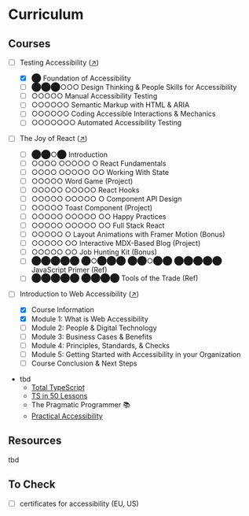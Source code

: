 # Curriculum

## Courses

- [ ] Testing Accessibility ([↗](https://testingaccessibility.com/learn))

  - [x] ⬤ Foundation of Accessibility
  - [ ] ⬤⬤⬤○○○ Design Thinking & People Skills for Accessibility
  - [ ] ○○○○○ Manual Accessibility Testing
  - [ ] ○○○○○○ Semantic Markup with HTML & ARIA
  - [ ] ○○○○○○ Coding Accessible Interactions & Mechanics
  - [ ] ○○○○○○○ Automated Accessibility Testing

- [ ] The Joy of React ([↗](https://courses.joshwcomeau.com/joy-of-react))

  - [ ] ⬤⬤○⬤ Introduction
  - [ ] ○○○○ ○○○○○ ○ React Fundamentals
  - [ ] ○○○○ ○○○○○ ○○ Working With State
  - [ ] ○○○○○ Word Game (Project)
  - [ ] ○○○○○ ○○○○○ React Hooks
  - [ ] ○○○○○ ○○○○○ ○ Component API Design
  - [ ] ○○○○○ Toast Component (Project)
  - [ ] ○○○○○ ○○○○○ ○○ Happy Practices
  - [ ] ○○○○○ ○○○○○ ○○ Full Stack React
  - [ ] ○○○○○ ○ Layout Animations with Framer Motion (Bonus)
  - [ ] ○○○○○ ○○ Interactive MDX-Based Blog (Project)
  - [ ] ○○○○○ ○○ Job Hunting Kit (Bonus)
  - [ ] ⬤⬤⬤⬤⬤ ⬤○⬤⬤⬤ ⬤⬤○⬤⬤ ⬤⬤⬤⬤⬤ JavaScript Primer (Ref)
  - [ ] ⬤⬤⬤⬤⬤ ⬤⬤⬤⬤ Tools of the Trade (Ref)

- [ ] Introduction to Web Accessibility ([↗](https://learning.edx.org/course/course-v1:W3Cx+WAI0.1x+3T2019/home))

  - [x] Course Information
  - [x] Module 1: What is Web Accessibility
  - [ ] Module 2: People & Digital Technology
  - [ ] Module 3: Business Cases & Benefits
  - [ ] Module 4: Principles, Standards, & Checks
  - [ ] Module 5: Getting Started with Accessibility in your Organization
  - [ ] Course Conclusion & Next Steps

- tbd
  - [Total TypeScript](https://www.totaltypescript.com/)
  - [TS in 50 Lessons](https://typescript-book.com/)
  - The Pragmatic Programmer 📚
  - [Practical Accessibility](https://practical-accessibility.today/)

## Resources

tbd

## To Check

- [ ] certificates for accessibility (EU, US)
